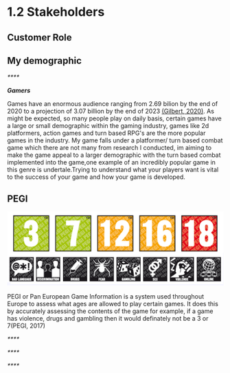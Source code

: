 # 1.2 Stakeholders

## Customer Role

## My demographic&#x20;

_****_

_**Gamers**_

Games have an enormous audience ranging from 2.69 bilion by the end of 2020 to a projection of 3.07 billion by the end of 2023 [(Gilbert, 2020)](../reference-list.md). As might be expected, so many people play on daily basis, certain games have a large or small demographic within the gaming industry, games like 2d platformers, action games and turn based RPG's are the more popular games in the industry. My game falls under a platformer/ turn based combat game which there are not many from research I conducted, im aiming to make the game appeal to a larger demographic with the turn based combat implemented into the game,one example of an incredibly popular game in this genre is undertale.Trying to understand what your players want is vital to the success of your game and how your game is developed.





## PEGI

![](<../.gitbook/assets/download (2).png>)



PEGI or Pan European Game Information is a system used throughout Europe to assess what ages are allowed to play certain games. It does this by accurately assessing the contents of the game for example, if a game has violence, drugs and gambling then it would definately not be a 3 or 7(PEGI, 2017)



&#x20;







&#x20;    &#x20;

&#x20;       &#x20;

_****_

_****_

_****_

